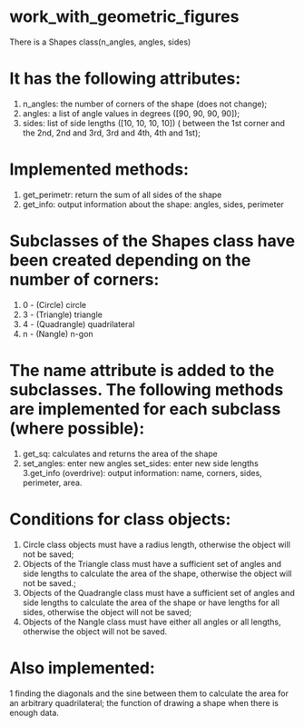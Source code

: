 # work_with_geometric_figures
There is a Shapes class(n_angles, angles, sides)
# It has the following attributes:
1. n_angles: the number of corners of the shape (does not change);
2. angles: a list of angle values in degrees ([90, 90, 90, 90]);
3. sides: list of side lengths ([10, 10, 10, 10]) ( between the 1st corner and the 2nd, 2nd and 3rd, 3rd and 4th, 4th and 1st);
# Implemented methods:
1. get_perimetr: return the sum of all sides of the shape
2. get_info: output information about the shape: angles, sides, perimeter
# Subclasses of the Shapes class have been created depending on the number of corners:
1. 0 - (Circle) circle
2. 3 - (Triangle) triangle
3. 4 - (Quadrangle) quadrilateral
4. n - (Nangle) n-gon
# The name attribute is added to the subclasses. The following methods are implemented for each subclass (where possible):
1. get_sq: calculates and returns the area of the shape
2. set_angles: enter new angles
set_sides: enter new side lengths
3.get_info (overdrive): output information: name, corners, sides, perimeter, area.
# Conditions for class objects:
1. Circle class objects must have a radius length, otherwise the object will not be saved;
2. Objects of the Triangle class must have a sufficient set of angles and side lengths to calculate the area of the shape, otherwise the object will not be saved.;
3. Objects of the Quadrangle class must have a sufficient set of angles and side lengths to calculate the area of the shape or have lengths for all sides, otherwise the object will not be saved;
4. Objects of the Nangle class must have either all angles or all lengths, otherwise the object will not be saved.
# Also implemented:
1 finding the diagonals and the sine between them to calculate the area for an arbitrary quadrilateral;
the function of drawing a shape when there is enough data.
